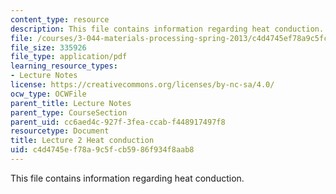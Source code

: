 ```yaml
---
content_type: resource
description: This file contains information regarding heat conduction.
file: /courses/3-044-materials-processing-spring-2013/c4d4745ef78a9c5fcb5986f934f8aab8_MIT3_044S13_Lec02.pdf
file_size: 335926
file_type: application/pdf
learning_resource_types:
- Lecture Notes
license: https://creativecommons.org/licenses/by-nc-sa/4.0/
ocw_type: OCWFile
parent_title: Lecture Notes
parent_type: CourseSection
parent_uid: cc6aed4c-927f-3fea-ccab-f448917497f8
resourcetype: Document
title: Lecture 2 Heat conduction
uid: c4d4745e-f78a-9c5f-cb59-86f934f8aab8
---
```

This file contains information regarding heat conduction.